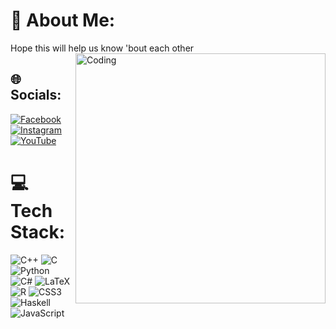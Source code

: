 # 💫 About Me:
Hope this will help us know 'bout each other<br>
<img align="right" alt="Coding" width="400" src="https://media.giphy.com/media/yALcFbrKshfoY/giphy.gif">

## 🌐 Socials:
[![Facebook](https://img.shields.io/badge/Facebook-%231877F2.svg?logo=Facebook&logoColor=white)](https://www.facebook.com/people/Nguy%C3%AAn-Tr%E1%BA%A7n/pfbid03Vz1m5sqDU41shtfxXZ7Ai4CB6hSeAtzQkU5352YythDcJZykq2zYxLjam9vhcNcl/) [![Instagram](https://img.shields.io/badge/Instagram-%23E4405F.svg?logo=Instagram&logoColor=white)](https://www.instagram.com/nart_irus/) [![YouTube](https://img.shields.io/badge/YouTube-%23FF0000.svg?logo=YouTube&logoColor=white)](https://www.youtube.com/channel/UCuKJDt_c93LsDaNwLIINPcQ) 

# 💻 Tech Stack:
![C++](https://img.shields.io/badge/c++-%2300599C.svg?style=for-the-badge&logo=c%2B%2B&logoColor=white) ![C](https://img.shields.io/badge/c-%2300599C.svg?style=for-the-badge&logo=c&logoColor=white) ![Python](https://img.shields.io/badge/python-3670A0?style=for-the-badge&logo=python&logoColor=ffdd54) ![C#](https://img.shields.io/badge/c%23-%23239120.svg?style=for-the-badge&logo=c-sharp&logoColor=white) ![LaTeX](https://img.shields.io/badge/latex-%23008080.svg?style=for-the-badge&logo=latex&logoColor=white) ![R](https://img.shields.io/badge/r-%23276DC3.svg?style=for-the-badge&logo=r&logoColor=white) ![CSS3](https://img.shields.io/badge/css3-%231572B6.svg?style=for-the-badge&logo=css3&logoColor=white) ![Haskell](https://img.shields.io/badge/Haskell-5e5086?style=for-the-badge&logo=haskell&logoColor=white) ![JavaScript](https://img.shields.io/badge/javascript-%23323330.svg?style=for-the-badge&logo=javascript&logoColor=%23F7DF1E)

<!-- Proudly created with GPRM ( https://gprm.itsvg.in ) -->
